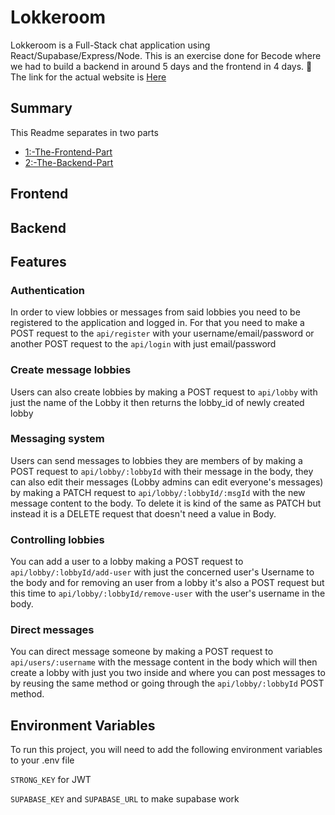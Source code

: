 # Lokkeroom

Lokkeroom is a Full-Stack chat application using React/Supabase/Express/Node. This is an exercise done for Becode where we had to build a backend in around 5 days and the frontend in 4 days.
🔗 The link for the actual website is [Here](https://lokkerooms-simond.netlify.app/)

## Summary

This Readme separates in two parts

- [1:-The-Frontend-Part](#-Frontend)
- [2:-The-Backend-Part](#-Backend)

## Frontend

## Backend

## Features

### Authentication

In order to view lobbies or messages from said lobbies you need to be registered to the application and logged in.
For that you need to make a POST request to the `api/register` with your username/email/password or another POST request to the `api/login` with just email/password

### Create message lobbies

Users can also create lobbies by making a POST request to `api/lobby` with just the name of the Lobby it then returns the lobby_id of newly created lobby

### Messaging system

Users can send messages to lobbies they are members of by making a POST request to `api/lobby/:lobbyId` with their message in the body, they can also edit their messages (Lobby admins can edit everyone's messages) by making a PATCH request to `api/lobby/:lobbyId/:msgId` with the new message content to the body. To delete it is kind of the same as PATCH but instead it is a DELETE request that doesn't need a value in Body.

### Controlling lobbies

You can add a user to a lobby making a POST request to `api/lobby/:lobbyId/add-user` with just the concerned user's Username to the body and for removing an user from a lobby it's also a POST request but this time to `api/lobby/:lobbyId/remove-user` with the user's username in the body.

### Direct messages

You can direct message someone by making a POST request to `api/users/:username` with the message content in the body which will then create a lobby with just you two inside and where you can post messages to by reusing the same method or going through the `api/lobby/:lobbyId` POST method.

## Environment Variables

To run this project, you will need to add the following environment variables to your .env file

`STRONG_KEY` for JWT

`SUPABASE_KEY` and `SUPABASE_URL` to make supabase work

